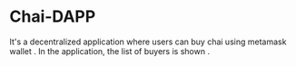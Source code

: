 # Chai-DAPP
It's a decentralized application where users can buy chai using metamask wallet . In the application, the list of buyers is shown .
